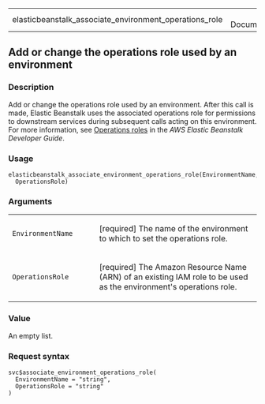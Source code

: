 <table style="width: 100%;">
<tbody>
<tr class="odd">
<td>elasticbeanstalk_associate_environment_operations_role</td>
<td style="text-align: right;">R Documentation</td>
</tr>
</tbody>
</table>

## Add or change the operations role used by an environment

### Description

Add or change the operations role used by an environment. After this
call is made, Elastic Beanstalk uses the associated operations role for
permissions to downstream services during subsequent calls acting on
this environment. For more information, see [Operations
roles](https://docs.aws.amazon.com/elasticbeanstalk/latest/dg/) in the
*AWS Elastic Beanstalk Developer Guide*.

### Usage

    elasticbeanstalk_associate_environment_operations_role(EnvironmentName,
      OperationsRole)

### Arguments

<table>
<colgroup>
<col style="width: 35%" />
<col style="width: 65%" />
</colgroup>
<tbody>
<tr class="odd">
<td><code
id="elasticbeanstalk_associate_environment_operations_role_:_EnvironmentName">EnvironmentName</code></td>
<td><p>[required] The name of the environment to which to set the
operations role.</p></td>
</tr>
<tr class="even">
<td><code
id="elasticbeanstalk_associate_environment_operations_role_:_OperationsRole">OperationsRole</code></td>
<td><p>[required] The Amazon Resource Name (ARN) of an existing IAM role
to be used as the environment's operations role.</p></td>
</tr>
</tbody>
</table>

### Value

An empty list.

### Request syntax

    svc$associate_environment_operations_role(
      EnvironmentName = "string",
      OperationsRole = "string"
    )
